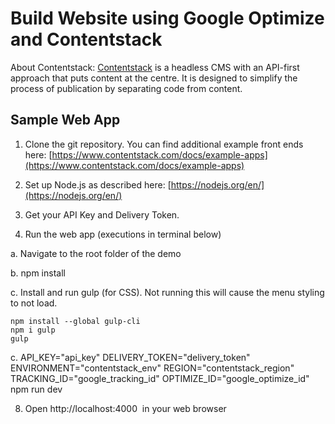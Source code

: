 # Build Website using Google Optimize and Contentstack

About Contentstack: [Contentstack](https://www.contentstack.com/) is a headless CMS with an API-first approach that puts content at the centre. It is designed to simplify the process of publication by separating code from content.


## Sample Web App

 1. Clone the git repository. You can find additional example front ends here: [https://www.contentstack.com/docs/example-apps](https://www.contentstack.com/docs/example-apps)

2. Set up Node.js as described here: ​[https://nodejs.org/en/](https://nodejs.org/en/)

3. Get your API Key and Delivery Token.

4. Run the web app (executions in terminal below)

a. Navigate to the root folder of the demo

b. npm install

c. Install and run gulp (for CSS). Not running this will cause the menu styling to not load.
```
npm install --global gulp-cli
npm i gulp 
gulp
```
c. API_KEY="api_key" DELIVERY_TOKEN="delivery_token" ENVIRONMENT="contentstack_env" REGION="contentstack_region" TRACKING_ID="google_tracking_id" OPTIMIZE_ID="google_optimize_id" npm run dev

8. Open ​http://localhost:4000 ​ in your web browser
